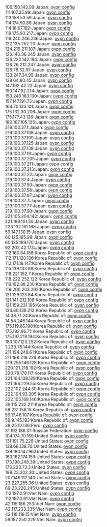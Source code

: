 106.150.143.99:Japan: [ovpn config](vpn/106_150_143_99.ovpn)  
111.107.35.99:Japan: [ovpn config](vpn/111_107_35_99.ovpn)  
113.158.53.59:Japan: [ovpn config](vpn/113_158_53_59.ovpn)  
114.174.50.86:Japan: [ovpn config](vpn/114_174_50_86.ovpn)  
114.18.67.192:Japan: [ovpn config](vpn/114_18_67_192.ovpn)  
119.175.93.217:Japan: [ovpn config](vpn/119_175_93_217.ovpn)  
119.240.246.236:Japan: [ovpn config](vpn/119_240_246_236.ovpn)  
122.135.252.20:Japan: [ovpn config](vpn/122_135_252_20.ovpn)  
124.219.211.107:Japan: [ovpn config](vpn/124_219_211_107.ovpn)  
126.140.36.245:Japan: [ovpn config](vpn/126_140_36_245.ovpn)  
126.220.142.184:Japan: [ovpn config](vpn/126_220_142_184.ovpn)  
126.26.212.247:Japan: [ovpn config](vpn/126_26_212_247.ovpn)  
126.78.32.97:Japan: [ovpn config](vpn/126_78_32_97.ovpn)  
133.247.34.99:Japan: [ovpn config](vpn/133_247_34_99.ovpn)  
138.64.80.45:Japan: [ovpn config](vpn/138_64_80_45.ovpn)  
147.192.42.22:Japan: [ovpn config](vpn/147_192_42_22.ovpn)  
150.147.92.214:Japan: [ovpn config](vpn/150_147_92_214.ovpn)  
150.249.183.100:Japan: [ovpn config](vpn/150_249_183_100.ovpn)  
157.147.191.73:Japan: [ovpn config](vpn/157_147_191_73.ovpn)  
164.70.133.101:Japan: [ovpn config](vpn/164_70_133_101.ovpn)  
175.132.30.206:Japan: [ovpn config](vpn/175_132_30_206.ovpn)  
175.177.43.126:Japan: [ovpn config](vpn/175_177_43_126.ovpn)  
182.167.105.105:Japan: [ovpn config](vpn/182_167_105_105.ovpn)  
219.100.37.1:Japan: [ovpn config](vpn/219_100_37_1.ovpn)  
219.100.37.108:Japan: [ovpn config](vpn/219_100_37_108.ovpn)  
219.100.37.109:Japan: [ovpn config](vpn/219_100_37_109.ovpn)  
219.100.37.125:Japan: [ovpn config](vpn/219_100_37_125.ovpn)  
219.100.37.138:Japan: [ovpn config](vpn/219_100_37_138.ovpn)  
219.100.37.19:Japan: [ovpn config](vpn/219_100_37_19.ovpn)  
219.100.37.205:Japan: [ovpn config](vpn/219_100_37_205.ovpn)  
219.100.37.211:Japan: [ovpn config](vpn/219_100_37_211.ovpn)  
219.100.37.213:Japan: [ovpn config](vpn/219_100_37_213.ovpn)  
219.100.37.22:Japan: [ovpn config](vpn/219_100_37_22.ovpn)  
219.100.37.4:Japan: [ovpn config](vpn/219_100_37_4.ovpn)  
219.100.37.50:Japan: [ovpn config](vpn/219_100_37_50.ovpn)  
219.100.37.58:Japan: [ovpn config](vpn/219_100_37_58.ovpn)  
219.100.37.67:Japan: [ovpn config](vpn/219_100_37_67.ovpn)  
219.100.37.7:Japan: [ovpn config](vpn/219_100_37_7.ovpn)  
219.100.37.77:Japan: [ovpn config](vpn/219_100_37_77.ovpn)  
219.100.37.90:Japan: [ovpn config](vpn/219_100_37_90.ovpn)  
221.105.204.142:Japan: [ovpn config](vpn/221_105_204_142.ovpn)  
221.189.101.30:Japan: [ovpn config](vpn/221_189_101_30.ovpn)  
223.132.161.168:Japan: [ovpn config](vpn/223_132_161_168.ovpn)  
59.147.130.15:Japan: [ovpn config](vpn/59_147_130_15.ovpn)  
60.125.195.98:Japan: [ovpn config](vpn/60_125_195_98.ovpn)  
60.135.199.170:Japan: [ovpn config](vpn/60_135_199_170.ovpn)  
92.202.42.173:Japan: [ovpn config](vpn/92_202_42_173.ovpn)  
112.160.64.188:Korea Republic of: [ovpn config](vpn/112_160_64_188.ovpn)  
112.171.120.136:Korea Republic of: [ovpn config](vpn/112_171_120_136.ovpn)  
112.171.19.147:Korea Republic of: [ovpn config](vpn/112_171_19_147.ovpn)  
115.139.133.98:Korea Republic of: [ovpn config](vpn/115_139_133_98.ovpn)  
118.221.152.7:Korea Republic of: [ovpn config](vpn/118_221_152_7.ovpn)  
118.222.252.122:Korea Republic of: [ovpn config](vpn/118_222_252_122.ovpn)  
119.192.88.230:Korea Republic of: [ovpn config](vpn/119_192_88_230.ovpn)  
119.200.203.202:Korea Republic of: [ovpn config](vpn/119_200_203_202.ovpn)  
121.129.123.84:Korea Republic of: [ovpn config](vpn/121_129_123_84.ovpn)  
121.141.212.108:Korea Republic of: [ovpn config](vpn/121_141_212_108.ovpn)  
121.159.231.195:Korea Republic of: [ovpn config](vpn/121_159_231_195.ovpn)  
124.80.139.212:Korea Republic of: [ovpn config](vpn/124_80_139_212.ovpn)  
14.38.71.24:Korea Republic of: [ovpn config](vpn/14_38_71_24.ovpn)  
14.54.248.144:Korea Republic of: [ovpn config](vpn/14_54_248_144.ovpn)  
175.119.66.190:Korea Republic of: [ovpn config](vpn/175_119_66_190.ovpn)  
175.192.96.71:Korea Republic of: [ovpn config](vpn/175_192_96_71.ovpn)  
175.197.219.194:Korea Republic of: [ovpn config](vpn/175_197_219_194.ovpn)  
183.107.123.252:Korea Republic of: [ovpn config](vpn/183_107_123_252.ovpn)  
1.233.78.144:Korea Republic of: [ovpn config](vpn/1_233_78_144.ovpn)  
211.194.249.61:Korea Republic of: [ovpn config](vpn/211_194_249_61.ovpn)  
211.198.218.229:Korea Republic of: [ovpn config](vpn/211_198_218_229.ovpn)  
219.255.146.128:Korea Republic of: [ovpn config](vpn/219_255_146_128.ovpn)  
220.121.218.192:Korea Republic of: [ovpn config](vpn/220_121_218_192.ovpn)  
220.78.178.117:Korea Republic of: [ovpn config](vpn/220_78_178_117.ovpn)  
221.164.138.129:Korea Republic of: [ovpn config](vpn/221_164_138_129.ovpn)  
221.166.229.55:Korea Republic of: [ovpn config](vpn/221_166_229_55.ovpn)  
222.102.244.30:Korea Republic of: [ovpn config](vpn/222_102_244_30.ovpn)  
222.104.93.205:Korea Republic of: [ovpn config](vpn/222_104_93_205.ovpn)  
222.105.169.146:Korea Republic of: [ovpn config](vpn/222_105_169_146.ovpn)  
39.115.232.211:Korea Republic of: [ovpn config](vpn/39_115_232_211.ovpn)  
58.231.156.15:Korea Republic of: [ovpn config](vpn/58_231_156_15.ovpn)  
59.17.48.107:Korea Republic of: [ovpn config](vpn/59_17_48_107.ovpn)  
59.9.145.183:Korea Republic of: [ovpn config](vpn/59_9_145_183.ovpn)  
38.25.10.136:Peru: [ovpn config](vpn/38_25_10_136.ovpn)  
31.192.186.37:Russian Federation: [ovpn config](vpn/31_192_186_37.ovpn)  
104.174.70.169:United States: [ovpn config](vpn/104_174_70_169.ovpn)  
131.191.75.226:United States: [ovpn config](vpn/131_191_75_226.ovpn)  
138.68.139.76:United States: [ovpn config](vpn/138_68_139_76.ovpn)  
139.180.147.96:United States: [ovpn config](vpn/139_180_147_96.ovpn)  
163.182.174.159:United States: [ovpn config](vpn/163_182_174_159.ovpn)  
173.198.248.39:United States: [ovpn config](vpn/173_198_248_39.ovpn)  
173.233.73.3:United States: [ovpn config](vpn/173_233_73_3.ovpn)  
198.23.202.30:United States: [ovpn config](vpn/198_23_202_30.ovpn)  
207.148.112.140:United States: [ovpn config](vpn/207_148_112_140.ovpn)  
23.227.255.36:United States: [ovpn config](vpn/23_227_255_36.ovpn)  
69.23.228.245:United States: [ovpn config](vpn/69_23_228_245.ovpn)  
112.197.0.91:Viet Nam: [ovpn config](vpn/112_197_0_91.ovpn)  
112.197.0.91:Viet Nam: [ovpn config](vpn/112_197_0_91.ovpn)  
42.115.186.253:Viet Nam: [ovpn config](vpn/42_115_186_253.ovpn)  
42.117.233.235:Viet Nam: [ovpn config](vpn/42_117_233_235.ovpn)  
42.118.119.15:Viet Nam: [ovpn config](vpn/42_118_119_15.ovpn)  
58.187.250.229:Viet Nam: [ovpn config](vpn/58_187_250_229.ovpn)  
